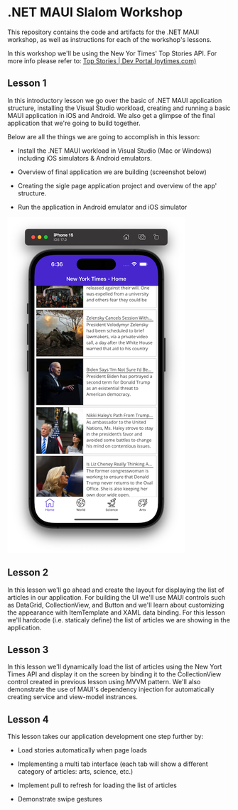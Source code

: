 # .NET MAUI Slalom Workshop

This repository contains the code and artifacts for the .NET MAUI workshop, as well as instructions for each of the workshop's lessons.



In this workshop we'll be using the New Yor Times' Top Stories API. For more info please refer to: [Top Stories | Dev Portal (nytimes.com)](https://developer.nytimes.com/docs/top-stories-product/1/overview)



## Lesson 1

In this introductory lesson we go over the basic of .NET MAUI application structure, installing the Visual Studio workload, creating and running a basic MAUI application in iOS and Android. We also get a glimpse of the final application that we're going to build together.

Below are all the things we are going to accomplish in this lesson:

* Install the .NET MAUI workload in Visual Studio (Mac or Windows) including iOS simulators & Android emulators.
* Overview of final application we are building (screenshot below)

* Creating the sigle page application project and overview of the app' structure.
* Run the application in Android emulator and iOS simulator

<img src="ScreenshotMauiApp.png" alt="Final MAUI App screenshot" style="zoom:100%;" />

## Lesson 2

In this lesson we'll go ahead and create the layout for displaying the list of articles in our application. For building the UI we'll use MAUI controls such as DataGrid, CollectionView, and Button and we'll learn about customizing the appearance with ItemTemplate and XAML data binding. For this lesson we'll hardcode (i.e. staticaly define) the list of articles we are showing in the application.



## Lesson 3

In this lesson we'll dynamically load the list of articles using the New Yort Times API and display it on the screen by binding it to the CollectionView control created in previous lesson using MVVM pattern. We'll also demonstrate the use of MAUI's dependency injection for automatically creating service and view-model instrances.



## Lesson 4

This lesson takes our application development one step further by:

* Load stories automatically when page loads

* Implementing a multi tab interface (each tab will show a different category of articles: arts, science, etc.)

* Implement pull to refresh for loading the list of articles

* Demonstrate swipe gestures

  